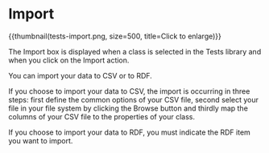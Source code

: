 <!--
parent: 'Manage Tests'
created_at: '2012-04-12 17:19:34'
updated_at: '2013-03-13 15:26:00'
authors:
    - 'Jérôme Bogaerts'
contributors:
    - 'Sophie Doublet'
tags:
    - 'Manage Tests'
-->

Import
======

{{thumbnail(tests-import.png, size=500, title=Click to enlarge)}}

The Import box is displayed when a class is selected in the Tests library and when you click on the Import action.

You can import your data to CSV or to RDF.

If you choose to import your data to CSV, the import is occurring in three steps: first define the common options of your CSV file, second select your file in your file system by clicking the Browse button and thirdly map the columns of your CSV file to the properties of your class.

If you choose to import your data to RDF, you must indicate the RDF item you want to import.


